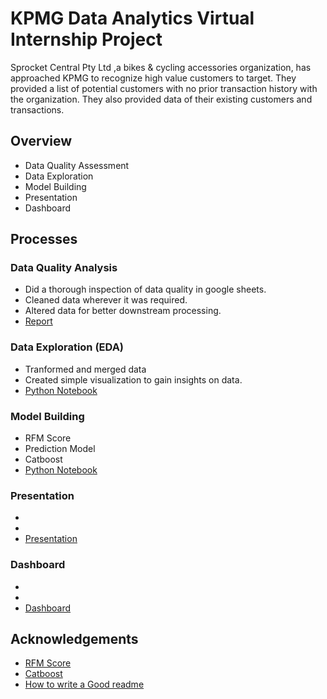 
# KPMG Data Analytics Virtual Internship Project

Sprocket Central Pty Ltd ,a bikes & cycling accessories organization, has approached KPMG to recognize high value customers to target. They provided a list of potential customers with no prior transaction history with the organization. They also provided data of their existing customers and transactions.


## Overview

- Data Quality Assessment
- Data Exploration
- Model Building
- Presentation
- Dashboard
## Processes
### Data Quality Analysis

- Did a thorough inspection of data quality in google sheets.
- Cleaned data wherever it was required.
- Altered data for better downstream processing.
- [Report](https://docs.google.com/document/d/1ds-pXY8mok3ksSyu4P5i8TN6IDMyu9xx7Ne1twBkKbg/edit?usp=sharing)
### Data Exploration (EDA)
- Tranformed and merged data
- Created simple visualization to gain insights on data.
- [Python Notebook](https://colab.research.google.com/drive/1TFOaymyi6WyVfvMy88KLPlQ8Y870juPt?usp=sharing)

### Model Building
- RFM Score
- Prediction Model
- Catboost
- [Python Notebook](https://colab.research.google.com/drive/1TFOaymyi6WyVfvMy88KLPlQ8Y870juPt?usp=sharing)

### Presentation
-
-
- [Presentation](https://docs.google.com/presentation/d/1dWQdJJL_dtQ1aOJ9O0oMwRAIBaOC7FognvMx2I9G6SE/edit?usp=sharing)

### Dashboard
-
-
- [Dashboard](https://public.tableau.com/views/SprocketCentralKPMG/Dashboard1?:language=en-US&:display_count=n&:origin=viz_share_link)
## Acknowledgements

 - [RFM Score](https://www.datacamp.com/community/tutorials/introduction-customer-segmentation-python)
 - [Catboost](https://catboost.ai/)
 - [How to write a Good readme](https://bulldogjob.com/news/449-how-to-write-a-good-readme-for-your-github-project)

